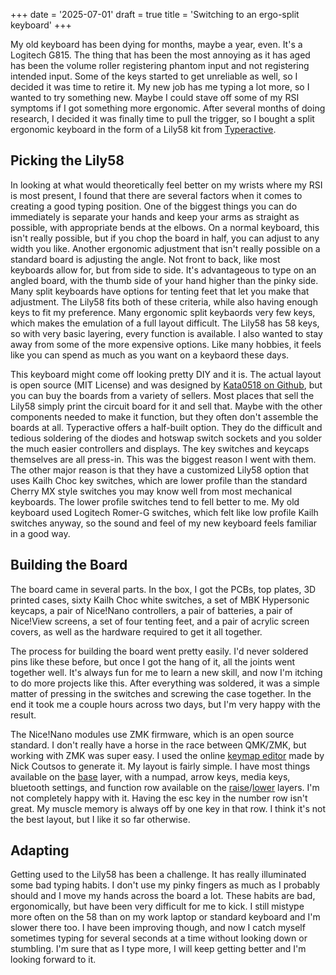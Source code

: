 +++
date = '2025-07-01'
draft = true
title = 'Switching to an ergo-split keyboard'
+++

My old keyboard has been dying for months, maybe a year, even. It's a Logitech G815. The thing that has been the most annoying as it has aged has been the volume roller registering phantom input and not registering intended input. Some of the keys started to get unreliable as well, so I decided it was time to retire it. My new job has me typing a lot more, so I wanted to try something new. Maybe I could stave off some of my RSI symptoms if I got something more ergonomic. After several months of doing research, I decided it was finally time to pull the trigger, so I bought a split ergonomic keyboard in the form of a Lily58 kit from [Typeractive](https://typeractive.xyz).

## Picking the Lily58

In looking at what would theoretically feel better on my wrists where my RSI is most present, I found that there are several factors when it comes to creating a good typing position. One of the biggest things you can do immediately is separate your hands and keep your arms as straight as possible, with appropriate bends at the elbows. On a normal keyboard, this isn't really possible, but if you chop the board in half, you can adjust to any width you like. Another ergonomic adjustment that isn't really possible on a standard board is adjusting the angle. Not front to back, like most keyboards allow for, but from side to side. It's advantageous to type on an angled board, with the thumb side of your hand higher than the pinky side. Many split keyboards have options for tenting feet that let you make that adjustment. The Lily58 fits both of these criteria, while also having enough keys to fit my preference. Many ergonomic split keybaords very few keys, which makes the emulation of a full layout difficult. The Lily58 has 58 keys, so with very basic layering, every function is available. I also wanted to stay away from some of the more expensive options. Like many hobbies, it feels like you can spend as much as you want on a keybaord these days.

This keyboard might come off looking pretty DIY and it is. The actual layout is open source (MIT License) and was designed by [Kata0518 on Github](http://kata0510.github.io/Lily58-Document/), but you can buy the boards from a variety of sellers. Most places that sell the Lily58 simply print the circuit board for it and sell that. Maybe with the other components needed to make it function, but they often don't assemble the boards at all. Typeractive offers a half-built option. They do the difficult and tedious soldering of the diodes and hotswap switch sockets and you solder the much easier controllers and displays. The key switches and keycaps themselves are all press-in. This was the biggest reason I went with them. The other major reason is that they have a customized Lily58 option that uses Kailh Choc key switches, which are lower profile than the standard Cherry MX style switches you may know well from most mechanical keyboards. The lower profile switches tend to fell better to me. My old keyboard used Logitech Romer-G switches, which felt like low profile Kailh switches anyway, so the sound and feel of my new keyboard feels familiar in a good way.

## Building the Board

The board came in several parts. In the box, I got the PCBs, top plates, 3D printed cases, sixty Kailh Choc white switches, a set of MBK Hypersonic keycaps, a pair of Nice!Nano controllers, a pair of batteries, a pair of Nice!View screens, a set of four tenting feet, and a pair of acrylic screen covers, as well as the hardware required to get it all together.

The process for building the board went pretty easily. I'd never soldered pins like these before, but once I got the hang of it, all the joints went together well. It's always fun for me to learn a new skill, and now I'm itching to do more projects like this. After everything was soldered, it was a simple matter of pressing in the switches and screwing the case together. In the end it took me a couple hours across two days, but I'm very happy with the result.

The Nice!Nano modules use ZMK firmware, which is an open source standard. I don't really have a horse in the race between QMK/ZMK, but working with ZMK was super easy. I used the online [keymap editor](https://github.com/nickcoutsos/keymap-editor) made by Nick Coutsos to generate it. My layout is fairly simple. I have most things available on the [base](/baselayer.png) layer, with a numpad, arrow keys, media keys, bluetooth settings, and function row available on the [raise](/raiselayer.png)/[lower](lowerlayer.png) layers. I'm not completely happy with it. Having the esc key in the number row isn't great. My muscle memory is always off by one key in that row. I think it's not the best layout, but I like it so far otherwise.

## Adapting

Getting used to the Lily58 has been a challenge. It has really illuminated some bad typing habits. I don't use my pinky fingers as much as I probably should and I move my hands across the board a lot. These habits are bad, ergonomically, but have been very difficult for me to kick. I still mistype more often on the 58 than on my work laptop or standard keyboard and I'm slower there too. I have been improving though, and now I catch myself sometimes typing for several seconds at a time without looking down or stumbling. I'm sure that as I type more, I will keep getting better and I'm looking forward to it.